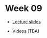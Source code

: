 # Week 09

* [Lecture slides](https://docs.google.com/presentation/d/1NZw4_rcdXtrcAhj23Q67710335MFFlqPZ0m0KUWRX34/edit?usp=sharing)
<!-- * [Seminar](./seminar08.ipynb) -->
* Videos (TBA)
<!-- 
### Keywork Spoting Models
* [WaveNet](https://arxiv.org/abs/1609.03499)
* [Fast WaveNet](https://arxiv.org/pdf/1611.09482.pdf)
* [Parallel WaveGAN](https://arxiv.org/pdf/1910.11480.pdf)
-->